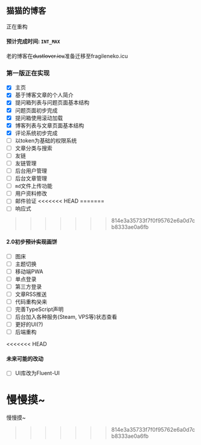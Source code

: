 ## 猫猫的博客

正在重构

#### 预计完成时间: `INT_MAX`

老的博客在~~dustlover.icu~~准备迁移至fragileneko.icu

### 第一版正在实现

- [x] 主页
- [x] 基于博客文章的个人简介
- [x] 提问箱列表与问题页面基本结构
- [x] 问题页面初步完成
- [x] 提问箱使用滚动加载
- [x] 博客列表与文章页面基本结构 
- [x] 评论系统初步完成
- [ ] 以token为基础的权限系统
- [ ] 文章分类与搜索
- [ ] 友链
- [ ] 友链管理
- [ ] 后台用户管理
- [ ] 后台文章管理
- [ ] `md`文件上传功能
- [ ] 用户资料修改
- [ ] 邮件验证
<<<<<<< HEAD
=======
- [ ] 响应式
>>>>>>> 814e3a35733f7f0f95762e6a0d7cb8333ae0a6fb

#### 2.0初步~~预计实现~~画饼

- [ ] 图床
- [ ] 主题切换
- [ ] 移动端PWA
- [ ] 单点登录
- [ ] 第三方登录
- [ ] 文章RSS推送
- [ ] 代码重构~~又来~~
- [ ] 完善TypeScript声明
- [ ] 后台加入各种服务(Steam, VPS等)状态查看
- [ ] 更好的UI(?)
- [ ] 后端重构

<<<<<<< HEAD
#### 未来可能的改动

- [ ] UI库改为Fluent-UI

慢慢摸~
=======
慢慢摸~
>>>>>>> 814e3a35733f7f0f95762e6a0d7cb8333ae0a6fb
